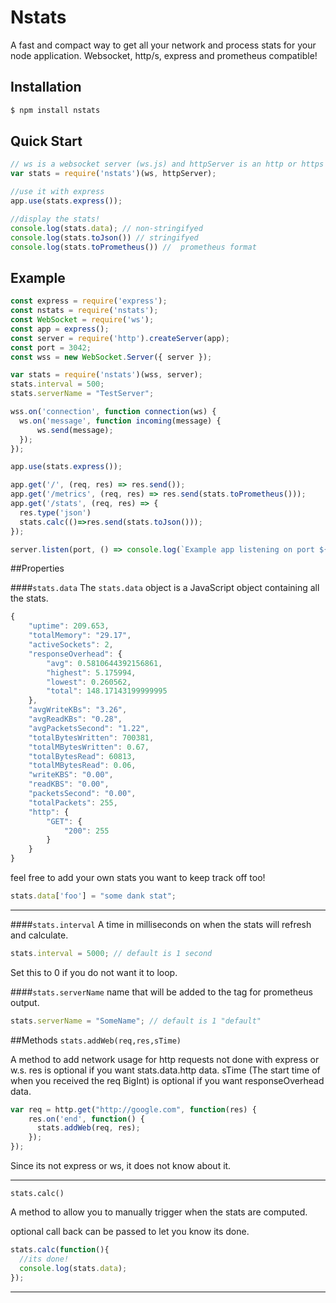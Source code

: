 # Nstats
A fast and compact way to get all your network and process stats for your node application. Websocket, http/s, express and prometheus compatible!

## Installation

```bash
$ npm install nstats
```
## Quick Start

```javascript
// ws is a websocket server (ws.js) and httpServer is an http or https node server.
var stats = require('nstats')(ws, httpServer);

//use it with express
app.use(stats.express());

//display the stats!
console.log(stats.data); // non-stringifyed
console.log(stats.toJson()) // stringifyed
console.log(stats.toPrometheus()) //  prometheus format
```
## Example

```js
const express = require('express');
const nstats = require('nstats');
const WebSocket = require('ws');
const app = express();
const server = require('http').createServer(app);
const port = 3042;
const wss = new WebSocket.Server({ server });

var stats = require('nstats')(wss, server);
stats.interval = 500;
stats.serverName = "TestServer";

wss.on('connection', function connection(ws) {
  ws.on('message', function incoming(message) {
      ws.send(message);
  });
});

app.use(stats.express());

app.get('/', (req, res) => res.send());
app.get('/metrics', (req, res) => res.send(stats.toPrometheus()));
app.get('/stats', (req, res) => {
  res.type('json')
  stats.calc(()=>res.send(stats.toJson()));
});

server.listen(port, () => console.log(`Example app listening on port ${port}!`));

```
##Properties

####`stats.data`
The `stats.data` object is a JavaScript object containing all the stats.

```js
{
    "uptime": 209.653,
    "totalMemory": "29.17",
    "activeSockets": 2,
    "responseOverhead": {
        "avg": 0.5810644392156861,
        "highest": 5.175994,
        "lowest": 0.260562,
        "total": 148.17143199999995
    },
    "avgWriteKBs": "3.26",
    "avgReadKBs": "0.28",
    "avgPacketsSecond": "1.22",
    "totalBytesWritten": 700381,
    "totalMBytesWritten": 0.67,
    "totalBytesRead": 60813,
    "totalMBytesRead": 0.06,
    "writeKBS": "0.00",
    "readKBS": "0.00",
    "packetsSecond": "0.00",
    "totalPackets": 255,
    "http": {
        "GET": {
            "200": 255
        }
    }
}
```
feel free to add your own stats you want to keep track off too!

```js
stats.data['foo'] = "some dank stat";
```

---

####`stats.interval`
A time in milliseconds on when the stats will refresh and calculate.

```js
stats.interval = 5000; // default is 1 second
```
Set this to 0 if you do not want it to loop.

####`stats.serverName`
name that will be added to the tag for prometheus output.

```js
stats.serverName = "SomeName"; // default is 1 "default"
```

##Methods
`stats.addWeb(req,res,sTime)`

A method to add network usage for http requests not done with express or w.s.
res is optional if you want stats.data.http data.
sTime (The start time of when you received the req BigInt) is optional if you want responseOverhead data.

```js
var req = http.get("http://google.com", function(res) {
    res.on('end', function() {
      stats.addWeb(req, res);
    });
});
```
Since its not express or ws, it does not know about it.

---
`stats.calc()`

A method to allow you to manually trigger when the stats are computed.

optional call back can be passed to let you know its done.

```js
stats.calc(function(){
  //its done!
  console.log(stats.data);
});
```
---
